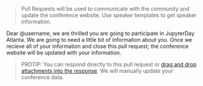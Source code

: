 > Pull Requests will be used to communicate with the community and update the conference website.  Use speaker templates to get speaker information.

Dear @username, we are thrilled you are going to participate in JupyterDay Atlanta.  We are going to need a little bit of information about you.  Once we recieve all of your information and close this pull request; the conference website will be updated with your information.

> PROTIP: You can respond directly to this pull request or [drag and drop attachments into the response](https://help.github.com/articles/file-attachments-on-issues-and-pull-requests/).  We will manually update your conference data.
